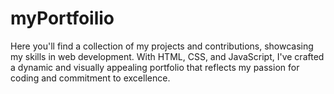 # myPortfoilio
Here you'll find a collection of my projects and contributions, showcasing my skills in web development. With HTML, CSS, and JavaScript, I've crafted a dynamic and visually appealing portfolio that reflects my passion for coding and commitment to excellence.
